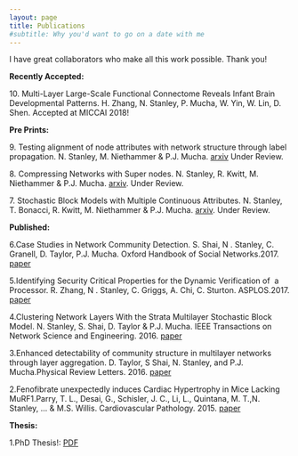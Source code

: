 ```yaml
---
layout: page
title: Publications
#subtitle: Why you'd want to go on a date with me
---
```


I have great collaborators who make all this work possible. Thank you!

<p class="p1"><strong>Recently Accepted:</strong></p>
<p class="p1">10. Multi-Layer Large-Scale Functional Connectome Reveals Infant Brain Developmental Patterns. H. Zhang, N. Stanley, P. Mucha, W. Yin, W. Lin, D. Shen. Accepted at MICCAI 2018! </p>

<p class="p1"><strong>Pre Prints:</strong></p>

<p class="p1">9. Testing alignment of node attributes with network structure through label propagation. N. Stanley, M. Niethammer &amp; P.J. Mucha.  <a href="https://arxiv.org/abs/1805.07375">arxiv</a>  Under Review. </p>

<p class="p1">8. Compressing Networks with Super nodes. N. Stanley, R. Kwitt, M. Niethammer &amp; P.J. Mucha. <a href="https://arxiv.org/abs/1706.04110">arxiv</a>. Under Review. </p> 

<p class="p1">7. Stochastic Block Models with Multiple Continuous Attributes. N. Stanley, T. Bonacci, R. Kwitt, M. Niethammer &amp; P.J. Mucha. <a href="https://arxiv.org/abs/1803.02726">arxiv</a>. Under Review. </p> 

<p class="p1"><strong>Published:</strong></p>

6.Case Studies in Network Community Detection. S. Shai, N . Stanley, C. Granell, D. Taylor, P.J. Mucha. Oxford Handbook of Social Networks.2017. <a href="https://arxiv.org/abs/1705.02305">paper</a> 

5.Identifying Security Critical Properties for the Dynamic Verification of  a Processor. R. Zhang, N . Stanley, C. Griggs, A. Chi, C. Sturton. ASPLOS.2017. <a href="http://cs.unc.edu/~rzhang/files/ASPLOS2017.pdf">paper</a>

4.Clustering Network Layers With the Strata Multilayer Stochastic Block Model. N. Stanley, S. Shai, D. Taylor &amp; P.J. Mucha. IEEE Transactions on Network Science and Engineering. 2016. <a href="http://ieeexplore.ieee.org/document/7442167/">paper</a>

3.Enhanced detectability of community structure in multilayer networks through layer aggregation. D. Taylor, S Shai, N. Stanley, and P.J. Mucha.Physical Review Letters. 2016. <a href="http://journals.aps.org/prl/abstract/10.1103/PhysRevLett.116.228301">paper</a>

2.Fenofibrate unexpectedly induces Cardiac Hypertrophy in Mice Lacking MuRF1.Parry, T. L., Desai, G., Schisler, J. C., Li, L., Quintana, M. T.,N. Stanley, ... &amp; M.S. Willis. Cardiovascular Pathology. 2015. <a href="http://www.cardiovascularpathology.com/article/S1054-8807(15)00119-2/abstract">paper</a>

<p class="p1"><strong>Thesis:</strong></p>

1.PhD Thesis!: <a href="https://github.com/stanleyn/LaThese/blob/master/diss.pdf">PDF</a> 


